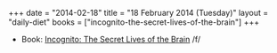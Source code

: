 +++
date = "2014-02-18"
title = "18 February 2014 (Tuesday)"
layout = "daily-diet"
books = ["incognito-the-secret-lives-of-the-brain"]
+++

<ul>
<li class="entry books">Book: <a href="/books/incognito-the-secret-lives-of-the-brain">Incognito: The Secret Lives of the Brain</a> /f/</li>
</ul>